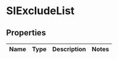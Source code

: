 # SIExcludeList

## Properties
Name | Type | Description | Notes
------------ | ------------- | ------------- | -------------
